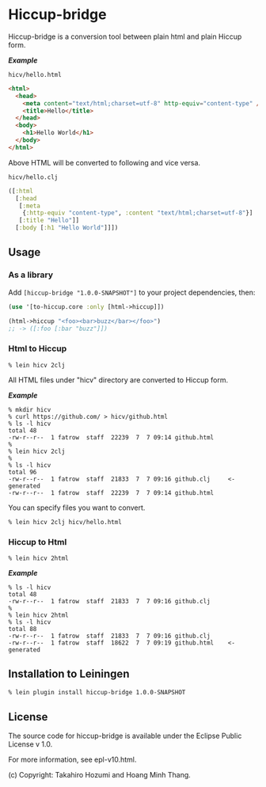 # Hiccup-bridge

Hiccup-bridge is a conversion tool between plain html and plain Hiccup form.

***Example***

`hicv/hello.html`

```html
<html>
  <head>
    <meta content="text/html;charset=utf-8" http-equiv="content-type" />
    <title>Hello</title>
  </head>
  <body>
    <h1>Hello World</h1>
  </body>
</html>
```

Above HTML will be converted to following and vice versa.

`hicv/hello.clj`

```clojure
([:html
  [:head
   [:meta
    {:http-equiv "content-type", :content "text/html;charset=utf-8"}]
   [:title "Hello"]]
  [:body [:h1 "Hello World"]]])
```

## Usage
### As a library
Add `[hiccup-bridge "1.0.0-SNAPSHOT"]` to your project dependencies, then:

```clojure
(use '[to-hiccup.core :only [html->hiccup]])

(html->hiccup "<foo><bar>buzz</bar></foo>")
;; -> ([:foo [:bar "buzz"]])
```
### Html to Hiccup

    % lein hicv 2clj

All HTML files under "hicv" directory are converted to Hiccup form.<br>

***Example***

```
% mkdir hicv
% curl https://github.com/ > hicv/github.html
% ls -l hicv
total 48
-rw-r--r--  1 fatrow  staff  22239  7  7 09:14 github.html
%
% lein hicv 2clj
%
% ls -l hicv
total 96
-rw-r--r--  1 fatrow  staff  21833  7  7 09:16 github.clj     <- generated
-rw-r--r--  1 fatrow  staff  22239  7  7 09:14 github.html
```

You can specify files you want to convert.

    % lein hicv 2clj hicv/hello.html

### Hiccup to Html

    % lein hicv 2html

***Example***

```
% ls -l hicv
total 48
-rw-r--r--  1 fatrow  staff  21833  7  7 09:16 github.clj
%
% lein hicv 2html
% ls -l hicv
total 88
-rw-r--r--  1 fatrow  staff  21833  7  7 09:16 github.clj
-rw-r--r--  1 fatrow  staff  18622  7  7 09:19 github.html    <- generated
```

## Installation to Leiningen
```bash
% lein plugin install hiccup-bridge 1.0.0-SNAPSHOT
```

## License

The source code for hiccup-bridge is available under the Eclipse
Public License v 1.0.

For more information, see epl-v10.html.

(c) Copyright: Takahiro Hozumi and Hoang Minh Thang.

